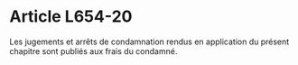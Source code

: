 # Article L654-20

Les jugements et arrêts de condamnation rendus en application du présent chapitre sont publiés aux frais du condamné.
